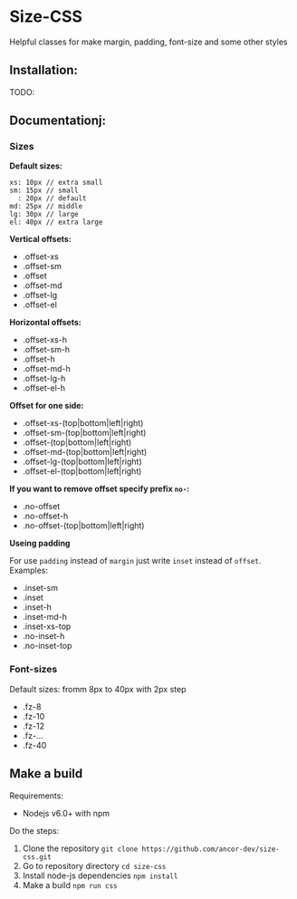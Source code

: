 # Size-CSS
Helpful classes for make margin, padding, font-size and some other styles

## Installation:
TODO:

## Documentationj:

### Sizes

**Default sizes:**

    xs: 10px // extra small
    sm: 15px // small
      : 20px // default
    md: 25px // middle
    lg: 30px // large
    el: 40px // extra large

**Vertical offsets:**

- .offset-xs
- .offset-sm
- .offset
- .offset-md
- .offset-lg
- .offset-el

**Horizontal offsets:**

- .offset-xs-h
- .offset-sm-h
- .offset-h
- .offset-md-h
- .offset-lg-h
- .offset-el-h

**Offset for one side:**

- .offset-xs-(top|bottom|left|right)
- .offset-sm-(top|bottom|left|right)
- .offset-(top|bottom|left|right)
- .offset-md-(top|bottom|left|right)
- .offset-lg-(top|bottom|left|right)
- .offset-el-(top|bottom|left|right)

**If you want to remove offset specify prefix `no-`:**

- .no-offset
- .no-offset-h
- .no-offset-(top|bottom|left|right)

**Useing padding**

For use `padding` instead of `margin` just write `inset` instead of `offset`.  
Examples:

- .inset-sm
- .inset
- .inset-h
- .inset-md-h
- .inset-xs-top
- .no-inset-h
- .no-inset-top

### Font-sizes
Default sizes: fromm 8px to 40px with 2px step

- .fz-8
- .fz-10
- .fz-12
- .fz-...
- .fz-40

## Make a build

Requirements:

- Nodejs v6.0+ with npm

Do the steps:

1. Clone the repository `git clone https://github.com/ancor-dev/size-css.git`
2. Go to repository directory `cd size-css`
3. Install node-js dependencies `npm install`
4. Make a build `npm run css`

